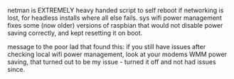 netman is EXTREMELY heavy handed script to self reboot if networking is lost, for headless installs where all else fails.
sys wifi power management fixes some (now older) versions of raspbian that would not disable power saving correctly, and kept resetting it on boot.


message to the poor lad that found this: if you still have issues after checking local wifi power management, look at your modems WMM power saving, that turned out to be my issue - turned it off and not had issues since.
